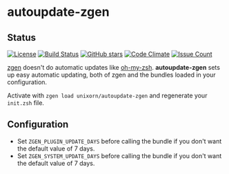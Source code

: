 # autoupdate-zgen

## Status

[![License](https://img.shields.io/github/license/unixorn/autoupdate-zgen.svg)](https://opensource.org/licenses/BSD-3-Clause)
[![Build Status](https://travis-ci.org/unixorn/autoupdate-zgen.svg?branch=master)](https://travis-ci.org/unixorn/autoupdate-zgen)
[![GitHub stars](https://img.shields.io/github/stars/unixorn/autoupdate-zgen.svg)](https://github.com/unixorn/autoupdate-zgen/stargazers)
[![Code Climate](https://codeclimate.com/github/unixorn/autoupdate-zgen/badges/gpa.svg)](https://codeclimate.com/github/unixorn/autoupdate-zgen)
[![Issue Count](https://codeclimate.com/github/unixorn/autoupdate-zgen/badges/issue_count.svg)](https://codeclimate.com/github/unixorn/autoupdate-zgen)

[zgen](https://github.com/tarjoilija/zgen) doesn't do automatic updates like [oh-my-zsh](https://github.com/robbyrussell/oh-my-zsh). **autoupdate-zgen** sets up easy automatic updating, both of zgen and the bundles loaded in your configuration.

Activate with `zgen load unixorn/autoupdate-zgen` and regenerate your `init.zsh` file.

## Configuration

* Set `ZGEN_PLUGIN_UPDATE_DAYS` before calling the bundle if you don't want
the default value of 7 days.
* Set `ZGEN_SYSTEM_UPDATE_DAYS` before calling the bundle if you don't want
the default value of 7 days.
